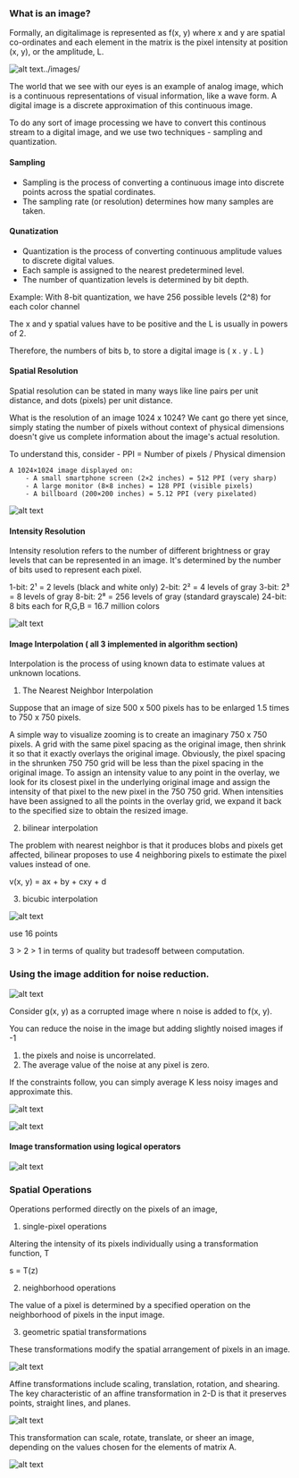 ### What is an image?

Formally, an digitalimage is represented as f(x, y) where x and y are spatial co-ordinates and each element in the matrix is the pixel intensity at position (x, y), or the amplitude, L.

![alt text../images/](image.png)

The world that we see with our eyes is an example of analog image, which is a continuous representations of visual information, like a wave form.
A digital image is a discrete approximation of this continuous image.

To do any sort of image processing we have to convert this continous stream to a digital image, and we use two techniques - sampling and quantization.

#### Sampling

- Sampling is the process of converting a continuous image into discrete points across the spatial cordinates. 
- The sampling rate (or resolution) determines how many samples are taken.


#### Qunatization

- Quantization is the process of converting continuous amplitude values to discrete digital values.
- Each sample is assigned to the nearest predetermined level.
- The number of quantization levels is determined by bit depth.

Example: With 8-bit quantization, we have 256 possible levels (2^8) for each color channel

The x and y spatial values have to be positive and the L is usually in powers of 2.

Therefore, the numbers of bits b, to store a digital image is  ( x . y . L )

#### Spatial Resolution

Spatial resolution can be stated in many ways like line pairs per unit distance, and dots (pixels) per unit distance. 

What is the resolution of an image 1024 x 1024?
We cant go there yet since, simply stating the number of pixels without context of physical dimensions doesn't give us complete information about the image's actual resolution.

To understand this, consider -
PPI = Number of pixels / Physical dimension

```
A 1024×1024 image displayed on:
    - A small smartphone screen (2×2 inches) = 512 PPI (very sharp)
    - A large monitor (8×8 inches) = 128 PPI (visible pixels)
    - A billboard (200×200 inches) = 5.12 PPI (very pixelated)
```

![alt text](../images/image-1.png)


#### Intensity Resolution

Intensity resolution refers to the number of different brightness or gray levels that can be represented in an image.
It's determined by the number of bits used to represent each pixel.

1-bit: 2¹ = 2 levels (black and white only)
2-bit: 2² = 4 levels of gray
3-bit: 2³ = 8 levels of gray
8-bit: 2⁸ = 256 levels of gray (standard grayscale)
24-bit: 8 bits each for R,G,B = 16.7 million colors

![alt text](../images/image-2.png)

#### Image Interpolation ( all 3 implemented in algorithm section)

Interpolation is the process of using known data to estimate values at unknown locations.

1. The Nearest Neighbor Interpolation

Suppose that an image of size 500 x 500 pixels has to be enlarged 1.5 times to 750 x 750 pixels.

A simple way to visualize zooming is to create an imaginary 750 x 750 pixels. 
A grid with the same pixel spacing as the original image, then shrink it so that it exactly overlays the original image. 
Obviously, the pixel spacing in the shrunken 750 750 grid will be less than the pixel spacing in the original image.
To assign an intensity value to any point in the overlay, we look for its closest pixel in the underlying original image and assign the intensity of that pixel to the new pixel in the 750 750 grid.
When intensities have been assigned to all the points in the overlay grid, we expand it back to the specified size to obtain the resized image.

2. bilinear interpolation

The problem with nearest neighbor is that it produces blobs and pixels get affected, bilinear proposes to use 4 neighboring pixels to estimate the pixel values instead of one.

v(x, y) = ax + by + cxy + d

3. bicubic interpolation

![alt text](../images/image-3.png)

use 16 points

3 > 2 > 1 in terms of quality but tradesoff between computation.


### Using the image addition for noise reduction.

![alt text](../images/image-4.png)

Consider g(x, y) as a corrupted image where n noise is added to f(x, y).

You can reduce the noise in the image but adding slightly noised images if -1
1. the pixels and noise is uncorrelated.
2. The average value of the noise at any pixel is zero.

If the constraints follow, you can simply average K less noisy images and approximate this.

![alt text](../images/image-5.png)

![alt text](math-proof.jpeg)


#### Image transformation using logical operators

![alt text](../images/image-6.png)


### Spatial Operations

Operations performed directly on the pixels of an image,

1. single-pixel operations

Altering the intensity of its pixels individually using a transformation function, T

s = T(z)

2. neighborhood operations

The value of a pixel is determined by a specified operation on the neighborhood of pixels in the input image.

3. geometric spatial transformations

These transformations modify the spatial arrangement of pixels in an image.

![alt text](../images/image-7.png)

Affine transformations include scaling, translation, rotation, and shearing. The key characteristic of an affine transformation in 2-D is that it preserves points, straight lines, and planes.

![alt text](../images/image-8.png)

This transformation can scale, rotate, translate, or sheer an image, depending on the values chosen for the elements of matrix A.

![alt text](../images/image-9.png)

